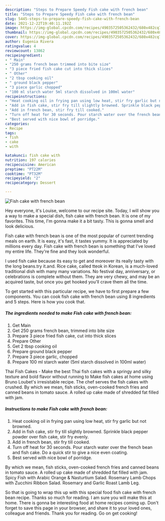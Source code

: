 ```yaml
---
description: "Steps to Prepare Speedy Fish cake with french bean"
title: "Steps to Prepare Speedy Fish cake with french bean"
slug: 5445-steps-to-prepare-speedy-fish-cake-with-french-bean
date: 2021-12-22T19:40:11.192Z
image: https://img-global.cpcdn.com/recipes/4903572505362432/680x482cq70/fish-cake-with-french-bean-recipe-main-photo.jpg
thumbnail: https://img-global.cpcdn.com/recipes/4903572505362432/680x482cq70/fish-cake-with-french-bean-recipe-main-photo.jpg
cover: https://img-global.cpcdn.com/recipes/4903572505362432/680x482cq70/fish-cake-with-french-bean-recipe-main-photo.jpg
author: Eugenia Rivera
ratingvalue: 4
reviewcount: 13862
recipeingredient:
- " Main"
- "250 grams french bean trimmed into bite size"
- "3 piece fried fish cake cut into thick slices"
- " Other"
- "2 tbsp cooking oil"
- " ground black pepper"
- "3 piece garlic chopped"
- "100 ml starch water 5ml starch dissolved in 100ml water"
recipeinstructions:
- "Heat cooking oil in frying pan using low heat, stir fry garlic but not browned."
- "Add in fish cake, stir fry till slightly browned. Sprinkle black pepper powder over fish cake, stir fry evenly."
- "Add in french bean, stir fry till cooked."
- "Turn off heat for 30 seconds. Pour starch water over the french bean and fish cake. Do a quick stir to give a nice even coating."
- "Best served with nice bowl of porridge."
categories:
- Recipe
tags:
- fish
- cake
- with

katakunci: fish cake with 
nutrition: 197 calories
recipecuisine: American
preptime: "PT22M"
cooktime: "PT32M"
recipeyield: "2"
recipecategory: Dessert

---
```



![Fish cake with french bean](https://img-global.cpcdn.com/recipes/4903572505362432/680x482cq70/fish-cake-with-french-bean-recipe-main-photo.jpg)

Hey everyone, it's Louise, welcome to our recipe site. Today, I will show you a way to make a special dish, fish cake with french bean. It is one of my favorites. This time, I'm gonna make it a bit tasty. This is gonna smell and look delicious.

Fish cake with french bean is one of the most popular of current trending meals on earth. It is easy, it's fast, it tastes yummy. It is appreciated by millions every day. Fish cake with french bean is something that I've loved my entire life. They're fine and they look wonderful.

I used fish cake because its easy to get and moreover its really tasty with the long beans.try it.and. Rice cake, called tteok in Korean, is a much-loved traditional dish with many many variations. No festival day, anniversary, or celebrations is complete without them. They are very chewy, and may be an acquired taste, but once you get hooked you&#39;ll crave them all the time.


To get started with this particular recipe, we have to first prepare a few components. You can cook fish cake with french bean using 8 ingredients and 5 steps. Here is how you cook that.

<!--inarticleads1-->

##### The ingredients needed to make Fish cake with french bean:

1. Get  Main
1. Get 250 grams french bean, trimmed into bite size
1. Prepare 3 piece fried fish cake, cut into thick slices
1. Prepare  Other
1. Get 2 tbsp cooking oil
1. Prepare  ground black pepper
1. Prepare 3 piece garlic, chopped
1. Prepare 100 ml starch water (5ml starch dissolved in 100ml water)


Thai Fish Cakes - Make the best Thai fish cakes with a springy and silky texture and bold flavor without running to Make fish cakes at home using Bruno Loubet&#39;s irresistable recipe. The chef serves the fish cakes with crushed. By which we mean, fish sticks, oven-cooked french fries and canned beans in tomato sauce. A rolled up cake made of shredded fat filled with jam. 

<!--inarticleads2-->

##### Instructions to make Fish cake with french bean:

1. Heat cooking oil in frying pan using low heat, stir fry garlic but not browned.
1. Add in fish cake, stir fry till slightly browned. Sprinkle black pepper powder over fish cake, stir fry evenly.
1. Add in french bean, stir fry till cooked.
1. Turn off heat for 30 seconds. Pour starch water over the french bean and fish cake. Do a quick stir to give a nice even coating.
1. Best served with nice bowl of porridge.


By which we mean, fish sticks, oven-cooked french fries and canned beans in tomato sauce. A rolled up cake made of shredded fat filled with jam. Spicy Fish with Arabic Orange &amp; Nasturtium Salad. Rosemary Lamb Chops with Zucchini Ribbon Salad. Rosemary and Garlic Roast Lamb Leg. 

So that is going to wrap this up with this special food fish cake with french bean recipe. Thanks so much for reading. I am sure you will make this at home. There is gonna be interesting food at home recipes coming up. Don't forget to save this page in your browser, and share it to your loved ones, colleague and friends. Thank you for reading. Go on get cooking!
